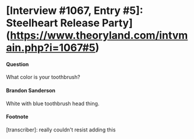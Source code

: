 # [Interview #1067, Entry #5]: Steelheart Release Party](https://www.theoryland.com/intvmain.php?i=1067#5)

#### Question

What color is your toothbrush?

#### Brandon Sanderson

White with blue toothbrush head thing.

#### Footnote

[transcriber]: really couldn't resist adding this

